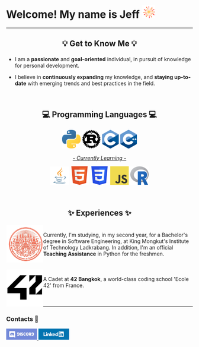 # Welcome! My name is Jeff <picture> <img src="./assets/firework.gif?raw=true" width="35" height="35"> </picture>

---

## <p align="center">💡 Get to Know Me 💡</p>

- I am a <strong>passionate</strong> and <strong>goal-oriented</strong> individual, in pursuit of knowledge for personal development.

- I believe in <strong>continuously expanding</strong> my knowledge, and <strong>staying up-to-date</strong> with emerging trends and best practices in the field.

<br>

## <p align="center">💻 Programming Languages 💻</p>

<div>
 <p align="center">
  <picture title="Python">
   <source srcset="./assets/python.png?raw=true" media="(prefers-color-scheme: no-preference)">
   <img height="50" src="./assets/python.png?raw=true" alt="Python">
  </picture>
  
  <picture title="Rust">
  <source srcset="./assets/rust_light.png?raw=true" media="(prefers-color-scheme: light)">
   <source srcset="./assets/rust_dark.png?raw=true" media="(prefers-color-scheme: dark)">
   <img height="50" src="./assets/rust_light.png?raw=true" alt="Rust">
  </picture>
  
  <picture title="C">
  <source srcset="./assets/c.png?raw=true" media="(prefers-color-scheme: no-preference)">
   <img height="50" src="./assets/c.png?raw=true" alt="C">
  </picture>
  
  <picture title="C++">
  <source srcset="./assets/cpp.png?raw=true" media="(prefers-color-scheme: no-preference)">
   <img height="50" src="./assets/cpp.png?raw=true" alt="C++">
  </picture>
 </p>
</div>

<div>
 <p align="center"> <ins><i>- Currently Learning -</i></ins> </p>
 <p align="center">
  <picture title="Java">
   <source srcset="./assets/java.png?raw=true" media="(prefers-color-scheme: no-preference)">
   <img height="50" src="./assets/java.png?raw=true" alt="Java">
  </picture>
  
  <picture title="HTML">
   <source srcset="./assets/html.png?raw=true" media="(prefers-color-scheme: no-preference)">
   <img height="50" src="./assets/html.png?raw=true" alt="HTML">
  </picture>
  
  <picture title="CSS">
   <source srcset="./assets/css.png?raw=true" media="(prefers-color-scheme: no-preference)">
   <img height="50" src="./assets/css.png?raw=true" alt="CSS">
  </picture>
  
  <picture title="JavaScript">
   <source srcset="./assets/js.png?raw=true" media="(prefers-color-scheme: no-preference)">
   <img height="50" src="./assets/js.png?raw=true" alt="JavaScript">
  </picture>
  
  <picture title="R">
   <source srcset="./assets/r.png?raw=true" media="(prefers-color-scheme: no-preference)">
   <img height="50" width="50" src="./assets/r.png?raw=true" alt="R">
  </picture>
 </p>
</div>

<br>

## <p align="center">✨ Experiences ✨</p>

<div>
 <picture title="KMITL">
  <source srcset="./assets/kmitl.png?raw=true" media="(prefers-color-scheme: no-preference)">
  <img height="100" align="left" src="./assets/kmitl.png?raw=true" alt="KMITL">
 </picture>
 <br>
 <span> 
  Currently, I'm studying, in my second year, for a Bachelor's degree in Software Engineering, at King Mongkut's Institute of Technology Ladkrabang. In addition, I'm an official <strong>Teaching Assistance</strong> in Python for the freshmen.
 </span>
</div>

<br>
<br>

<div>
 <picture title="42 Bangkok">
  <source srcset="./assets/42_light.png?raw=true" media="(prefers-color-scheme: light)">
  <source srcset="./assets/42_dark.png?raw=true" media="(prefers-color-scheme: dark)">
  <img height="100" align="left" src="./assets/42_light.png?raw=true" alt="42 Bangkok">
 </picture>
 <br>
 <span>
  A Cadet at <strong>42 Bangkok</strong>, a world-class coding school 'Ecole 42' from France.
 </span>
</div>

<br>
<br>

---

### <p align="left">Contacts 🔎</p>

<div>
 <a href="https://discordapp.com/users/239938035486031872">
 <img height="30" src="./assets/discord.png?raw=true">
 </a>
 <a href="https://www.linkedin.com/in/phurinjeffy">
 <img height="30" src="./assets/linkedin.png?raw=true">
 </a>
</div>
